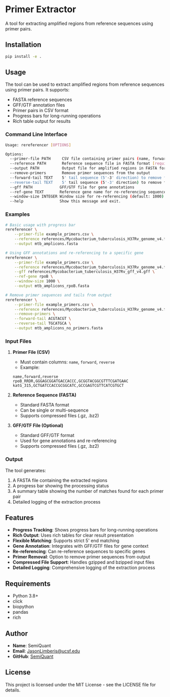 # Primer Extractor

A tool for extracting amplified regions from reference sequences using primer pairs.

## Installation

```bash
pip install -e .
```

## Usage

The tool can be used to extract amplified regions from reference sequences using primer pairs. It supports:
- FASTA reference sequences
- GFF/GTF annotation files
- Primer pairs in CSV format
- Progress bars for long-running operations
- Rich table output for results

### Command Line Interface

```bash
Usage: rereferencer [OPTIONS]

Options:
  --primer-file PATH     CSV file containing primer pairs (name, forward, reverse) [required]
  --reference PATH       Reference sequence file in FASTA format [required]
  --output PATH          Output file for amplified regions in FASTA format [required]
  --remove-primers       Remove primer sequences from the output
  --forward-tail TEXT    5' tail sequence (5'-3' direction) to remove from forward primers
  --reverse-tail TEXT    5' tail sequence (5'-3' direction) to remove from reverse primers
  --gff PATH            GFF/GTF file for gene annotations
  --ref-gene TEXT       Reference gene name for re-referencing sequences
  --window-size INTEGER Window size for re-referencing (default: 1000)
  --help                Show this message and exit.
```

### Examples

```bash
# Basic usage with progress bar
rereferencer \
    --primer-file example_primers.csv \
    --reference references/Mycobacterium_tuberculosis_H37Rv_genome_v4.fasta \
    --output mtb_amplicons.fasta

# Using GFF annotations and re-referencing to a specific gene
rereferencer \
    --primer-file example_primers.csv \
    --reference references/Mycobacterium_tuberculosis_H37Rv_genome_v4.fasta \
    --gff references/Mycobacterium_tuberculosis_H37Rv_gff_v4.gff \
    --ref-gene rpoB \
    --window-size 1000 \
    --output mtb_amplicons_rpoB.fasta

# Remove primer sequences and tails from output
rereferencer \
    --primer-file example_primers.csv \
    --reference references/Mycobacterium_tuberculosis_H37Rv_genome_v4.fasta \
    --remove-primers \
    --forward-tail ACGTACGT \
    --reverse-tail TGCATGCA \
    --output mtb_amplicons_no_primers.fasta
```

### Input Files

1. **Primer File (CSV)**
   - Must contain columns: `name`, `forward`, `reverse`
   - Example:
   ```csv
   name,forward,reverse
   rpoB_RRDR,GGGAGCGGATGACCACCC,GCGGTACGGCGTTTCGATGAAC
   katG_315,GCTGATCCACCGCGGCATC,GCCGAGTCGTTCATCGTGCT
   ```

2. **Reference Sequence (FASTA)**
   - Standard FASTA format
   - Can be single or multi-sequence
   - Supports compressed files (.gz, .bz2)

3. **GFF/GTF File (Optional)**
   - Standard GFF/GTF format
   - Used for gene annotations and re-referencing
   - Supports compressed files (.gz, .bz2)

### Output

The tool generates:
1. A FASTA file containing the extracted regions
2. A progress bar showing the processing status
3. A summary table showing the number of matches found for each primer pair
4. Detailed logging of the extraction process

## Features

- **Progress Tracking**: Shows progress bars for long-running operations
- **Rich Output**: Uses rich tables for clear result presentation
- **Flexible Matching**: Supports strict 5' end matching
- **Gene Annotation**: Integrates with GFF/GTF files for gene context
- **Re-referencing**: Can re-reference sequences to specific genes
- **Primer Removal**: Option to remove primer sequences from output
- **Compressed File Support**: Handles gzipped and bzipped input files
- **Detailed Logging**: Comprehensive logging of the extraction process

## Requirements

- Python 3.8+
- click
- biopython
- pandas
- rich

## Author

- **Name**: SemiQuant
- **Email**: JasonLimberis@ucsf.edu
- **GitHub**: [SemiQuant](https://github.com/SemiQuant)

## License

This project is licensed under the MIT License - see the LICENSE file for details. 